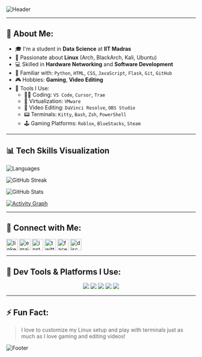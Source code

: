 
![Header](https://capsule-render.vercel.app/api?type=waving&color=0:0f0c29,50:302b63,100:24243e&height=250&section=header&text=Hi%20There!%20I'm%20Srijit%20Roy%20👋&fontSize=32&fontAlign=center&fontColor=ffffff&desc=Data%20Science%20Student%20%7C%20Linux%20Enthusiast%20%7C%20Developer&descAlign=center&descAlignY=70)

---

## 💫 About Me:
- 🎓 I'm a student in **Data Science** at **IIT Madras**
- 🐧 Passionate about **Linux** (Arch, BlackArch, Kali, Ubuntu)
- 💻 Skilled in **Hardware Networking** and **Software Development**
- 🧠 Familiar with: `Python`, `HTML`, `CSS`, `JavaScript`, `Flask`, `Git`, `GitHub`
- 🎮 Hobbies: **Gaming**, **Video Editing**
- 🔧 Tools I Use:
  - 👨‍💻 Coding: `VS Code`, `Cursor`, `Trae`
  - 🧪 Virtualization: `VMware`
  - 🎥 Video Editing: `DaVinci Resolve`, `OBS Studio`
  - 📟 Terminals: `Kitty`, `Bash`, `Zsh`, `PowerShell`
  - 🕹️ Gaming Platforms: `Roblox`, `BlueStacks`, `Steam`

---

## 📊 Tech Skills Visualization

<!-- Top Languages by Project Use -->
![Languages](https://github-readme-stats.vercel.app/api/top-langs/?username=Srijit4514&layout=compact&theme=radical&langs_count=8)

<!-- Contributions Activity -->
![GitHub Streak](https://streak-stats.demolab.com?user=Srijit4514&theme=tokyonight&date_format=M%20j%5B%2C%20Y%5D)

<!-- Overall GitHub Stats -->
![GitHub Stats](https://github-readme-stats.vercel.app/api?username=Srijit4514&show_icons=true&theme=radical&count_private=true&hide_rank=false)

<!-- Activity Graph -->
[![Activity Graph](https://github-readme-activity-graph.vercel.app/graph?username=Srijit4514&bg_color=0d1117&color=58A6FF&line=58A6FF&point=ffffff&area=true&hide_border=true)](https://github.com/Srijit4514)

---

## 🔗 Connect with Me:
<p align="left">
  <a href="https://www.linkedin.com/in/srijit-roy-377077282/" target="_blank"><img align="center" src="https://static.vecteezy.com/system/resources/previews/023/986/926/non_2x/linkedin-logo-linkedin-logo-transparent-linkedin-icon-transparent-free-free-png.png" alt="linkedin" height="30" width="30" /></a>
  <a href="mailto:srijit2004roy@gmail.com" target="_blank"><img align="center" src="https://encrypted-tbn0.gstatic.com/images?q=tbn:ANd9GcSKtmoqiJiyB-emg7RtbpaH8b9MTeZU-InTP-z7OxSCo4GAfOuamBO7Zcz17u9_mFC_5QA&usqp=CAU" alt="email" height="30" width="30" /></a>
  <a href="https://www.instagram.com/darks04yt/" target="_blank"><img align="center" src="https://i.pinimg.com/736x/21/d6/7f/21d67f1d6b3be5bb2e39395311c77fc6.jpg" alt="instagram" height="30" width="30" /></a>
  <a href="https://x.com/Srijit786" target="_blank"><img align="center" src="https://img.freepik.com/free-vector/new-2023-twitter-logo-x-icon-design_1017-45418.jpg" alt="twitter" height="30" width="30" /></a>
  <a href="https://www.facebook.com/srijit.roy.32362" target="_blank"><img align="center" src="https://cdn-icons-png.flaticon.com/512/124/124010.png" alt="facebook" height="30" width="30" /></a>
  <a href="https://discord.com/users/963409962959245362" target="_blank"><img align="center" src="https://encrypted-tbn0.gstatic.com/images?q=tbn:ANd9GcR4bhYj1sALwQhnFxdj7hZpI6zmmAczir073Q&s" alt="discord" height="30" width="30" /></a>
</p>

---

## 🧩 Dev Tools & Platforms I Use:
<p align="center">
  <img src="https://img.shields.io/badge/VMware-607078?style=for-the-badge&logo=vmware&logoColor=white" />
  <img src="https://img.shields.io/badge/Davinci_Resolve-000000?style=for-the-badge&logo=davinciresolve&logoColor=white" />
  <img src="https://img.shields.io/badge/OBS_Studio-302e31?style=for-the-badge&logo=obsstudio&logoColor=white" />
  <img src="https://img.shields.io/badge/VS_Code-007ACC?style=for-the-badge&logo=visualstudiocode&logoColor=white" />
  <img src="https://img.shields.io/badge/Steam-171a21?style=for-the-badge&logo=steam&logoColor=white" />
</p>

---

## ⚡ Fun Fact:
> I love to customize my Linux setup and play with terminals just as much as I love gaming and editing videos!

![Footer](https://capsule-render.vercel.app/api?type=waving&color=0:0f0c29,50:302b63,100:24243e&height=100&section=footer)
